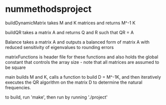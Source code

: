 # nummethodsproject
buildDynamicMatrix takes M and K matrices and returns M^-1 K

buildQR takes a matrix A and returns Q and R such that QR = A

Balance takes a matrix A and outputs a balanced form of matrix A with reduced sensitivity of eigenvalues to rounding errors

matrixFunctions is header file for these functions and also holds the global constant that controls the array size - note that all matrices are assumed to be square

main builds M and K, calls a function to build D = M^-1K, and then iteratively executes the QR algorithm on the matrix D to determine the natural frequencies.

to build, run 'make', then run by running './project'

